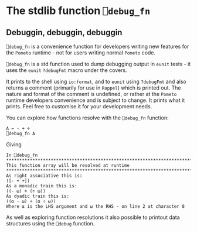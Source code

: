 # The stdlib function `⎕debug_fn`

## Debuggin, debuggin, debuggin

`⎕debug_fn` is a convenience function for developers writing new features for the `Pometo` runtime - not for users writing normal `Pometo` code.

`⎕debug_fn` is a std function used to dump debugging output in `eunit` tests - it uses the `eunit` `?debugFmt` macro under the covers.

It prints to the shell using `io:format`, and to `eunit` using `?debugFmt` and also returns a comment (primarily for use in `Rappel`) which is printed out. The nature and format of the comment is undefined, or rather at the `Pometo` runtime developers convenience and is subject to change. It prints what it prints. Feel free to customise it for your development needs.

You can explore how functions resolve with the `⎕debug_fn` function:

```pometo
A ← - + ÷
⎕debug_fn A
```

Giving

```pometo_results
In ⎕debug_fn
*******************************************************************************
This function array will be resolved at runtime
*******************************************************************************
As right associative this is:
([- + ÷])
As a monadic train this is:
((- ⍵) + (÷ ⍵))
As dyadic train this is:
((⍺ - ⍵) + (⍺ ÷ ⍵))
Where ⍺ is the LHS argument and ⍵ the RHS - on line 2 at character 8

```

As well as exploring function resolutions it also possible to printout data structures using the `⎕debug` function. 
